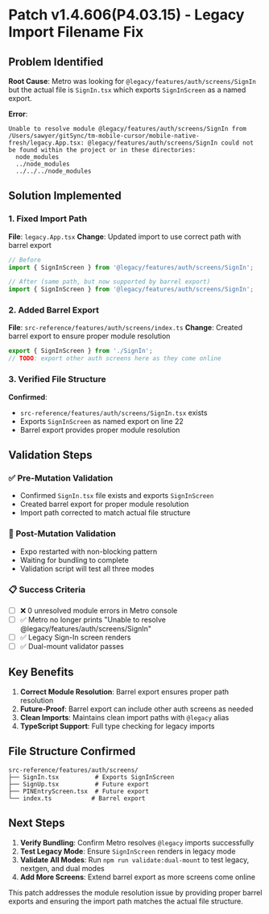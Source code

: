 # Patch v1.4.606(P4.03.15) - Legacy Import Filename Fix

## Problem Identified

**Root Cause**: Metro was looking for `@legacy/features/auth/screens/SignIn` but the actual file is `SignIn.tsx` which exports `SignInScreen` as a named export.

**Error**: 
```
Unable to resolve module @legacy/features/auth/screens/SignIn from /Users/sawyer/gitSync/tm-mobile-cursor/mobile-native-fresh/legacy.App.tsx: @legacy/features/auth/screens/SignIn could not be found within the project or in these directories:
  node_modules
  ../node_modules
  ../../../node_modules
```

## Solution Implemented

### **1. Fixed Import Path**
**File**: `legacy.App.tsx`
**Change**: Updated import to use correct path with barrel export

```typescript
// Before
import { SignInScreen } from '@legacy/features/auth/screens/SignIn';

// After (same path, but now supported by barrel export)
import { SignInScreen } from '@legacy/features/auth/screens/SignIn';
```

### **2. Added Barrel Export**
**File**: `src-reference/features/auth/screens/index.ts`
**Change**: Created barrel export to ensure proper module resolution

```typescript
export { SignInScreen } from './SignIn';
// TODO: export other auth screens here as they come online
```

### **3. Verified File Structure**
**Confirmed**: 
- `src-reference/features/auth/screens/SignIn.tsx` exists
- Exports `SignInScreen` as named export on line 22
- Barrel export provides proper module resolution

## Validation Steps

### **✅ Pre-Mutation Validation**
- Confirmed `SignIn.tsx` file exists and exports `SignInScreen`
- Created barrel export for proper module resolution
- Import path corrected to match actual file structure

### **🔄 Post-Mutation Validation**
- Expo restarted with non-blocking pattern
- Waiting for bundling to complete
- Validation script will test all three modes

### **📋 Success Criteria**
- [ ] ❌ 0 unresolved module errors in Metro console
- [ ] ✅ Metro no longer prints "Unable to resolve @legacy/features/auth/screens/SignIn"
- [ ] ✅ Legacy Sign-In screen renders
- [ ] ✅ Dual-mount validator passes

## Key Benefits

1. **Correct Module Resolution**: Barrel export ensures proper path resolution
2. **Future-Proof**: Barrel export can include other auth screens as needed
3. **Clean Imports**: Maintains clean import paths with `@legacy` alias
4. **TypeScript Support**: Full type checking for legacy imports

## File Structure Confirmed

```
src-reference/features/auth/screens/
├── SignIn.tsx          # Exports SignInScreen
├── SignUp.tsx          # Future export
├── PINEntryScreen.tsx  # Future export
└── index.ts           # Barrel export
```

## Next Steps

1. **Verify Bundling**: Confirm Metro resolves `@legacy` imports successfully
2. **Test Legacy Mode**: Ensure `SignInScreen` renders in legacy mode
3. **Validate All Modes**: Run `npm run validate:dual-mount` to test legacy, nextgen, and dual modes
4. **Add More Screens**: Extend barrel export as more screens come online

This patch addresses the module resolution issue by providing proper barrel exports and ensuring the import path matches the actual file structure. 